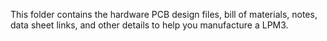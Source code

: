 This folder contains the hardware PCB design files, bill of materials, notes, data sheet links, and other details to help you manufacture a LPM3.
